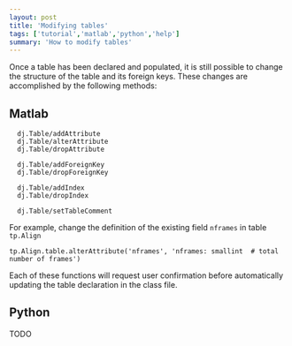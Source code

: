 ```yaml
---
layout: post
title: 'Modifying tables'
tags: ['tutorial','matlab','python','help']
summary: 'How to modify tables'
---
```



Once a table has been declared and populated, it is still possible to change the structure of the table and its foreign keys. These changes are accomplished by the following methods:

## Matlab

```
  dj.Table/addAttribute
  dj.Table/alterAttribute
  dj.Table/dropAttribute

  dj.Table/addForeignKey
  dj.Table/dropForeignKey

  dj.Table/addIndex
  dj.Table/dropIndex

  dj.Table/setTableComment
```

For example, change the definition of the existing field `nframes` in table `tp.Align`

```
tp.Align.table.alterAttribute('nframes', 'nframes: smallint  # total number of frames')
```

Each of these functions will request user confirmation before automatically updating the table declaration in the class file.

## Python 

TODO